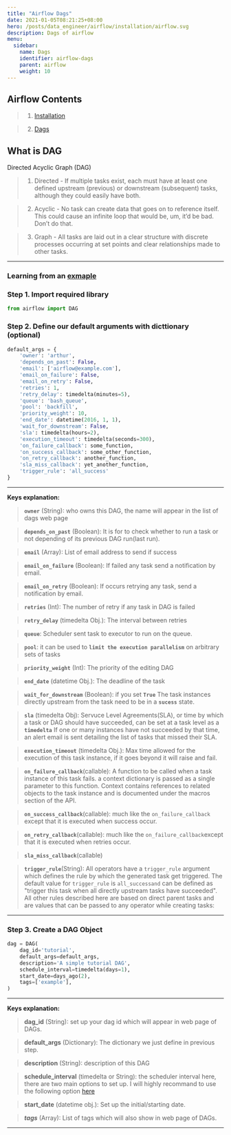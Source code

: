 ```yaml
---
title: "Airflow Dags"
date: 2021-01-05T08:21:25+08:00
hero: /posts/data_engineer/airflow/installation/airflow.svg
description: Dags of airflow
menu:
  sidebar:
    name: Dags
    identifier: airflow-dags
    parent: airflow
    weight: 10
---
```


## Airflow Contents
> 1. [Installation](https://arthurtibame.github.io/posts/data_engineer/airflow/installation/)

> 2. [Dags]((https://arthurtibame.github.io/posts/data_engineer/airflow/dags/))

## What is DAG
Directed Acyclic Graph (DAG)

>1. Directed - If multiple tasks exist, each must have at least one defined upstream (previous) or downstream (subsequent) tasks, although they could easily have both.

>2. Acyclic - No task can create data that goes on to reference itself. This could cause an infinite loop that would be, um, it’d be bad. Don’t do that.

>3. Graph - All tasks are laid out in a clear structure with discrete processes occurring at set points and clear relationships made to other tasks.


---
### Learning from an [exmaple](https://airflow.apache.org/docs/apache-airflow/stable/tutorial.html)

### Step 1. Import required library
```python
from airflow import DAG
```
### Step 2. Define our default arguments with dicttionary (optional)
```python
default_args = {
    'owner': 'arthur',
    'depends_on_past': False,
    'email': ['airflow@example.com'],
    'email_on_failure': False,
    'email_on_retry': False,
    'retries': 1,
    'retry_delay': timedelta(minutes=5),
    'queue': 'bash_queue',
    'pool': 'backfill',
    'priority_weight': 10,
    'end_date': datetime(2016, 1, 1),
    'wait_for_downstream': False,    
    'sla': timedelta(hours=2),
    'execution_timeout': timedelta(seconds=300),
    'on_failure_callback': some_function,
    'on_success_callback': some_other_function,
    'on_retry_callback': another_function,
    'sla_miss_callback': yet_another_function,
    'trigger_rule': 'all_success'
}
```
---

**Keys explanation:**
> **`owner`** (String): who owns this DAG, the name will appear in the list of dags web page

> **`depends_on_past`** (Boolean): It is for to check whether to run a task or not depending of its previous DAG run(last run).

> **`email`** (Array): List of email address to send if success

> **`email_on_failure`** (Boolean): If failed any task send a notification by email.

> **`email_on_retry`** (Boolean): If occurs retrying any task, send a notification by email.

> **`retries`** (Int): The number of retry if any task in DAG is failed

> **`retry_delay`** (timedelta Obj.): The interval between retries

> **`queue`**: Scheduler sent task to executor to run on the queue.

> **`pool`**: it can be used to **`limit the execution parallelism`** on arbitrary sets of tasks

> **`priority_weight`** (Int): The priority of the editing DAG

> **`end_date`** (datetime Obj.): The deadline of the task

> **`wait_for_downstream`** (Boolean): if you set **`True`** The task instances directly upstream from the task need to be in a **`sucess`** state.

> **`sla`** (timedelta Obj): Servuce Level Agreements(SLA), or time by which a task or DAG should have succeeded, can be set at a task level as a **`timedelta`** If one or many instances have not succeeded by that time, an alert email is sent detailing the list of tasks that missed their SLA.

> **`execution_timeout`** (timedelta Obj.): Max time allowed for the execution of this task instance, if it goes beyond it will raise and fail.

> **`on_failure_callback`**(callable):  A function to be called when a task instance of this task fails. a context dictionary is passed as a single parameter to this function. Context contains references to related objects to the task instance and is documented under the macros section of the API.

> **`on_success_callback`**(callable): much like the `on_failure_callback` except that it is executed when success occur.

> **`on_retry_callback`**(callable): much like the `on_failure_callback`except that it is executed when retries occur.

> **`sla_miss_callback`**(callable)

> **`trigger_rule`**(String): All operators have a `trigger_rule` argument which defines the rule by which the generated task get triggered. The default value for `trigger_rule` is `all_successand` can be defined as "trigger this task when all directly upstream tasks have succeeded". All other rules described here are based on direct parent tasks and are values that can be passed to any operator while creating tasks:

---

### Step 3. Create a DAG Object
```python
dag = DAG(
    dag_id='tutorial',
    default_args=default_args,
    description='A simple tutorial DAG',
    schedule_interval=timedelta(days=1),
    start_date=days_ago(2),
    tags=['example'],
)
```
---

**Keys explanation:**
> **dag_id** (String): set up your dag id which will appear in web page of DAGs.

> **default_args** (Dictionary): The dictionary we just define in previous step.

> **description** (String): description of this DAG

> **schedule_interval** (timedelta or String): the scheduler interval here, there are two main options to set up. I will highly recommand to use the following option [here](https://crontab.guru/)

> **start_date** (datetime obj.): Set up the initial/starting date.

> ***tags*** (Array): List of tags which will also show in web page of DAGs.


---

